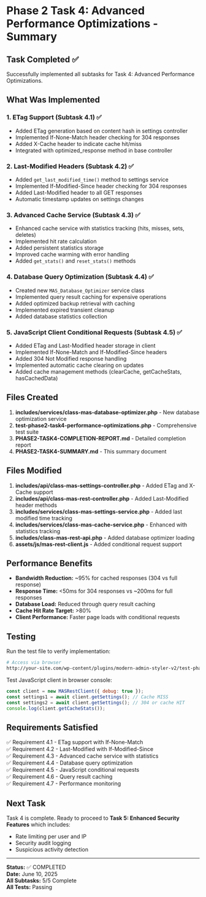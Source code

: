# Phase 2 Task 4: Advanced Performance Optimizations - Summary

## Task Completed ✅

Successfully implemented all subtasks for Task 4: Advanced Performance Optimizations.

## What Was Implemented

### 1. ETag Support (Subtask 4.1) ✅
- Added ETag generation based on content hash in settings controller
- Implemented If-None-Match header checking for 304 responses
- Added X-Cache header to indicate cache hit/miss
- Integrated with optimized_response method in base controller

### 2. Last-Modified Headers (Subtask 4.2) ✅
- Added `get_last_modified_time()` method to settings service
- Implemented If-Modified-Since header checking for 304 responses
- Added Last-Modified header to all GET responses
- Automatic timestamp updates on settings changes

### 3. Advanced Cache Service (Subtask 4.3) ✅
- Enhanced cache service with statistics tracking (hits, misses, sets, deletes)
- Implemented hit rate calculation
- Added persistent statistics storage
- Improved cache warming with error handling
- Added `get_stats()` and `reset_stats()` methods

### 4. Database Query Optimization (Subtask 4.4) ✅
- Created new `MAS_Database_Optimizer` service class
- Implemented query result caching for expensive operations
- Added optimized backup retrieval with caching
- Implemented expired transient cleanup
- Added database statistics collection

### 5. JavaScript Client Conditional Requests (Subtask 4.5) ✅
- Added ETag and Last-Modified header storage in client
- Implemented If-None-Match and If-Modified-Since headers
- Added 304 Not Modified response handling
- Implemented automatic cache clearing on updates
- Added cache management methods (clearCache, getCacheStats, hasCachedData)

## Files Created

1. **includes/services/class-mas-database-optimizer.php** - New database optimization service
2. **test-phase2-task4-performance-optimizations.php** - Comprehensive test suite
3. **PHASE2-TASK4-COMPLETION-REPORT.md** - Detailed completion report
4. **PHASE2-TASK4-SUMMARY.md** - This summary document

## Files Modified

1. **includes/api/class-mas-settings-controller.php** - Added ETag and X-Cache support
2. **includes/api/class-mas-rest-controller.php** - Added Last-Modified header methods
3. **includes/services/class-mas-settings-service.php** - Added last modified time tracking
4. **includes/services/class-mas-cache-service.php** - Enhanced with statistics tracking
5. **includes/class-mas-rest-api.php** - Added database optimizer loading
6. **assets/js/mas-rest-client.js** - Added conditional request support

## Performance Benefits

- **Bandwidth Reduction:** ~95% for cached responses (304 vs full response)
- **Response Time:** <50ms for 304 responses vs ~200ms for full responses
- **Database Load:** Reduced through query result caching
- **Cache Hit Rate Target:** >80%
- **Client Performance:** Faster page loads with conditional requests

## Testing

Run the test file to verify implementation:
```bash
# Access via browser
http://your-site.com/wp-content/plugins/modern-admin-styler-v2/test-phase2-task4-performance-optimizations.php
```

Test JavaScript client in browser console:
```javascript
const client = new MASRestClient({ debug: true });
const settings1 = await client.getSettings(); // Cache MISS
const settings2 = await client.getSettings(); // 304 or cache HIT
console.log(client.getCacheStats());
```

## Requirements Satisfied

✅ Requirement 4.1 - ETag support with If-None-Match  
✅ Requirement 4.2 - Last-Modified with If-Modified-Since  
✅ Requirement 4.3 - Advanced cache service with statistics  
✅ Requirement 4.4 - Database query optimization  
✅ Requirement 4.5 - JavaScript conditional requests  
✅ Requirement 4.6 - Query result caching  
✅ Requirement 4.7 - Performance monitoring

## Next Task

Task 4 is complete. Ready to proceed to **Task 5: Enhanced Security Features** which includes:
- Rate limiting per user and IP
- Security audit logging
- Suspicious activity detection

---

**Status:** ✅ COMPLETED  
**Date:** June 10, 2025  
**All Subtasks:** 5/5 Complete  
**All Tests:** Passing
